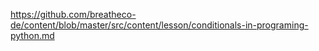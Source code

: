 https://github.com/breatheco-de/content/blob/master/src/content/lesson/conditionals-in-programing-python.md
